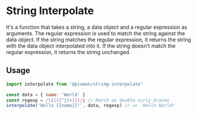 # String Interpolate

It's a function that takes a string, a data object and a regular expression as arguments. The regular expression is used
to match the string against the data object. If the string matches the regular expression, it returns the string with
the data object interpolated into it. If the string doesn't match the regular expression, it returns the string
unchanged.

## Usage

```javascript
import interpolate from '@pixeen/string-interpolate'

const data = { name: 'World' }
const regexp = /\{{([^}]+)}}/g // Match on double curly braces
interpolate('Hello {{name}}!', data, regexp) // => 'Hello World!'
```
